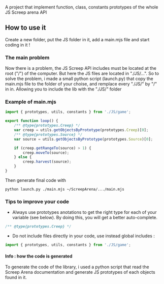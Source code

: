 A project that implement function, class, constants prototypes of the whole JS Screep arena API

## How to use it

Create a new folder, put the JS folder in it, add a main.mjs file and start coding in it !
### The main problem

Now there is a problem, the JS Screep API includes must be located at the root ("/") of the computer.
But here the JS files are located in "./JS/...".
So to solve the problem, i made a small python script (launch.py) that copy the main.mjs file to the folder of your choise, and remplace every "./JS/" by "/" in in. Allowing you to include the lib with the "./JS/" folder

### Example of main.mjs

```javascript
import { prototypes, utils, constants } from './JS/game';

export function loop() {
    /** @type{prototypes.Creep} */
    var creep = utils.getObjectsByPrototype(prototypes.Creep)[0];
    /** @type{prototypes.Source} */
    var source = utils.getObjectsByPrototype(prototypes.Source)[0];

    if (creep.getRangeTo(source) > 1) {
        creep.moveTo(source);
    } else {
        creep.harvest(source);
    }
}
```

Then generate final code with
```
python launch.py ./main.mjs ~/ScreepArena/.../main.mjs
```
### Tips to improve your code
* Always use prototypes anotations to get the right type for each of your variable (see below). By doing this, you will get a better auto-complete.

```javascript
/** @type{prototypes.Creep} */
```

* Do not include files directly in your code, use instead global includes : 

```javascript
import { prototypes, utils, constants } from './JS/game';
```

#### Info : how the code is generated
To generate the code of the library, i used a python script that read the Screep Arena documentation and generate JS prototypes of each objects found in it.
